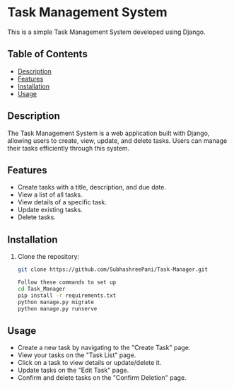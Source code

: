 # Task Management System

This is a simple Task Management System developed using Django.

## Table of Contents

- [Description](#description)
- [Features](#features)
- [Installation](#installation)
- [Usage](#usage)


## Description

The Task Management System is a web application built with Django, allowing users to create, view, update, and delete tasks. Users can manage their tasks efficiently through this system.

## Features

- Create tasks with a title, description, and due date.
- View a list of all tasks.
- View details of a specific task.
- Update existing tasks.
- Delete tasks.

## Installation

1. Clone the repository:

   ```bash
   git clone https://github.com/SubhashreePani/Task-Manager.git
   
   Follow these commands to set up 
   cd Task_Manager
   pip install -r requirements.txt
   python manage.py migrate
   python manage.py runserve

## Usage

- Create a new task by navigating to the "Create Task" page.
- View your tasks on the "Task List" page.
- Click on a task to view details or update/delete it.
- Update tasks on the "Edit Task" page.
- Confirm and delete tasks on the "Confirm Deletion" page.



